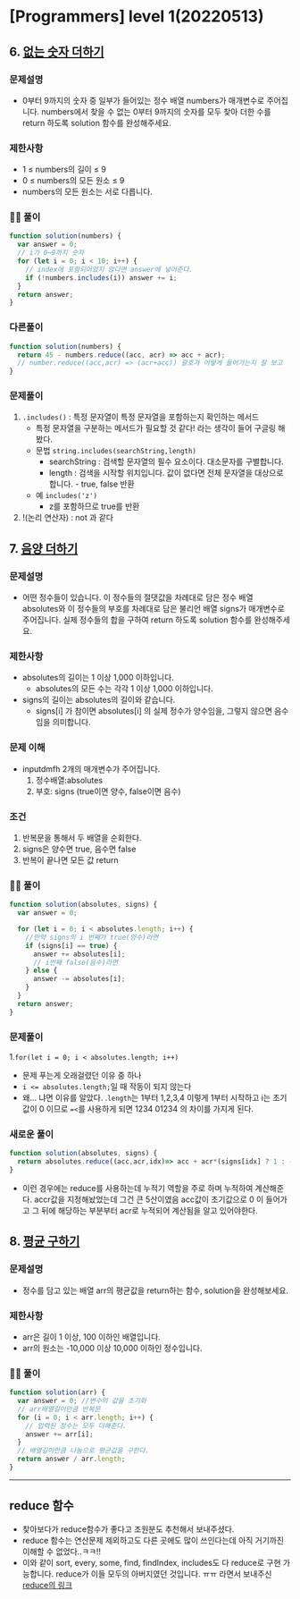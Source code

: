 # [Programmers] level 1(20220513)

## 6. [없는 숫자 더하기](https://programmers.co.kr/learn/courses/30/lessons/86051)

### 문제설명

- 0부터 9까지의 숫자 중 일부가 들어있는 정수 배열 numbers가 매개변수로 주어집니다. numbers에서 찾을 수 없는 0부터 9까지의 숫자를 모두 찾아 더한 수를 return 하도록 solution 함수를 완성해주세요.

### 제한사항

- 1 ≤ numbers의 길이 ≤ 9
- 0 ≤ numbers의 모든 원소 ≤ 9
- numbers의 모든 원소는 서로 다릅니다.

### 👎🏻 풀이

```js
function solution(numbers) {
  var answer = 0;
  // i가 0~9까지 숫자
  for (let i = 0; i < 10; i++) {
    // index에 포함되어있지 않다면 answer에 넣어준다.
    if (!numbers.includes(i)) answer += i;
  }
  return answer;
}
```

### 다른풀이

```js
function solution(numbers) {
  return 45 - numbers.reduce((acc, acr) => acc + acr);
  // number.reduce((acc,acr) => (acr+acc)) 괄호가 어떻게 들어가는지 잘 보고
}
```

### 문제풀이

1. `.includes()` : 특정 문자열이 특정 문자열을 포함하는지 확인하는 메서드
   - 특정 문자열을 구분하는 메서드가 필요할 것 같다! 라는 생각이 들어 구글링 해봤다.
   - 문법
     `string.includes(searchString,length)`
     - searchString : 검색할 문자열의 필수 요소이다. 대소문자를 구별합니다.
     - length : 검색을 시작할 위치입니다. 값이 없다면 전체 문자열을 대상으로 합니다. - true, false 반환
   - 예
     `includes('z')`
     - z를 포함하므로 true를 반환
2. !(논리 연산자) : not 과 같다

## 7. [음양 더하기](https://programmers.co.kr/learn/courses/30/lessons/76501)

### 문제설명

- 어떤 정수들이 있습니다. 이 정수들의 절댓값을 차례대로 담은 정수 배열 absolutes와 이 정수들의 부호를 차례대로 담은 불리언 배열 signs가 매개변수로 주어집니다. 실제 정수들의 합을 구하여 return 하도록 solution 함수를 완성해주세요.

### 제한사항

- absolutes의 길이는 1 이상 1,000 이하입니다.
  - absolutes의 모든 수는 각각 1 이상 1,000 이하입니다.
- signs의 길이는 absolutes의 길이와 같습니다.
  - signs[i] 가 참이면 absolutes[i] 의 실제 정수가 양수임을, 그렇지 않으면 음수임을 의미합니다.

### 문제 이해

- inputdmfh 2개의 매개변수가 주어집니다.
  1. 정수배열:absolutes
  2. 부호: signs (true이면 양수, false이면 음수)

### 조건

1. 반복문을 통해서 두 배열을 순회한다.
2. signs은 양수면 true, 음수면 false
3. 반복이 끝나면 모든 값 return

### 👎🏻 풀이

```js
function solution(absolutes, signs) {
  var answer = 0;

  for (let i = 0; i < absolutes.length; i++) {
    //만약 signs의 i 번째가 true(양수)라면
    if (signs[i] == true) {
      answer += absolutes[i];
      // i번째 false(음수)라면
    } else {
      answer -= absolutes[i];
    }
  }
  return answer;
}
```

### 문제풀이

1.`for(let i = 0; i < absolutes.length; i++)`

- 문제 푸는게 오래걸렸던 이유 중 하나
- `i <= absolutes.length;`일 때 작동이 되지 않는다
- 왜... 냐면 이유를 알았다. .`length`는 1부터 1,2,3,4 이렇게 1부터 시작하고 i는 초기값이 0 이므로 `=<`를 사용하게 되면 1234 01234 의 차이를 가지게 된다.

### 새로운 풀이 
```js
function solution(absolutes, signs) {
  return absolutes.reduce((acc,acr,idx)=> acc + acr*(signs[idx] ? 1 : -1),0)
}
```
- 이런 경우에는 reduce를 사용하는데 누적기 역할을 주로 하며 누적하여 계산해준다. accr값을 지정해놨었는데 그건 큰 5산이였음
acc값이 초기값으로 0 이 들어가고 그 뒤에 해당하는 부분부터 acr로 누적되어 계산됨을 알고 있어야한다.

## 8. [평균 구하기](https://programmers.co.kr/learn/courses/30/lessons/12944)

### 문제설명

- 정수를 담고 있는 배열 arr의 평균값을 return하는 함수, solution을 완성해보세요.

### 제한사항

- arr은 길이 1 이상, 100 이하인 배열입니다.
- arr의 원소는 -10,000 이상 10,000 이하인 정수입니다.

### 👍🏻 풀이

```js
function solution(arr) {
  var answer = 0; //변수의 값을 초기화
  // arr배열길이만큼 반복문
  for (i = 0; i < arr.length; i++) {
    // 입력된 정수는 모두 더해준다.
    answer += arr[i];
  }
  // 배열길이만큼 나눔으로 평균값을 구한다.
  return answer / arr.length;
}
```

---

## reduce 함수

- 찾아보다가 reduce함수가 좋다고 조원분도 추천해서 보내주셨다.
- reduce 함수는 연산문제 제외하고도 다른 곳에도 많이 쓰인다는데 아직 거기까진 이해할 수 없었다..ㅋㅋ!!
- 이와 같이 sort, every, some, find, findIndex, includes도 다 reduce로 구현 가능합니다. reduce가 이들 모두의 아버지였던 것입니다. ㅠㅠ 라면서 보내주신 [reduce의 링크](https://www.zerocho.com/category/JavaScript/post/5acafb05f24445001b8d796d)
